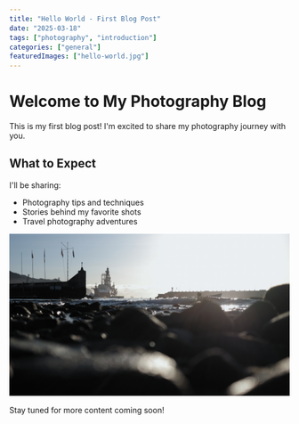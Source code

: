 ```yaml
---
title: "Hello World - First Blog Post"
date: "2025-03-18"
tags: ["photography", "introduction"]
categories: ["general"]
featuredImages: ["hello-world.jpg"]
---
```


# Welcome to My Photography Blog

This is my first blog post! I'm excited to share my photography journey with you.

## What to Expect

I'll be sharing:
- Photography tips and techniques
- Stories behind my favorite shots
- Travel photography adventures

![Welcome Image](/images/hello-world.jpg)

Stay tuned for more content coming soon!

